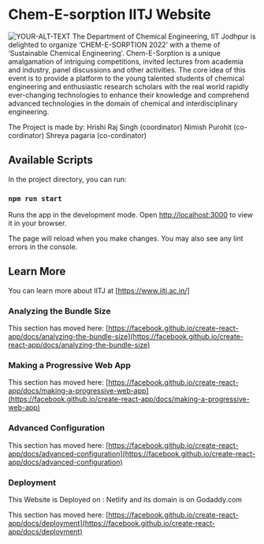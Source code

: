 # Chem-E-sorption  IITJ Website

<picture>
 <source media="(prefers-color-scheme: dark)" srcset="YOUR-DARKMODE-IMAGE">
 <source media="(prefers-color-scheme: light)" srcset="YOUR-LIGHTMODE-IMAGE">
 <img alt="YOUR-ALT-TEXT" src="YOUR-DEFAULT-IMAGE">
</picture>
 The Department of Chemical Engineering, IIT Jodhpur is delighted to organize ‘CHEM-E-SORPTION 2022’ with a theme of ‘Sustainable Chemical Engineering’.
        Chem-E-Sorption is a unique amalgamation of intriguing competitions, invited lectures from academia and industry, panel discussions and other activities.
        The core idea of this event is to provide a platform to the young talented students of chemical engineering and enthusiastic research scholars with the real
        world rapidly ever-changing technologies to enhance their knowledge and comprehend advanced technologies in the domain of chemical and interdisciplinary
        engineering.

The Project is made by:
Hrishi Raj Singh (coordinator)
Nimish Purohit (co-cordinator)
Shreya pagaria (co-cordinator)
## Available Scripts

In the project directory, you can run:

### `npm run start`

Runs the app in the development mode.
Open [http://localhost:3000](http://localhost:3000) to view it in your browser.

The page will reload when you make changes.
You may also see any lint errors in the console.

## Learn More

You can learn more about IITJ at [https://www.iitj.ac.in/]


### Analyzing the Bundle Size

This section has moved here: [https://facebook.github.io/create-react-app/docs/analyzing-the-bundle-size](https://facebook.github.io/create-react-app/docs/analyzing-the-bundle-size)

### Making a Progressive Web App

This section has moved here: [https://facebook.github.io/create-react-app/docs/making-a-progressive-web-app](https://facebook.github.io/create-react-app/docs/making-a-progressive-web-app)

### Advanced Configuration

This section has moved here: [https://facebook.github.io/create-react-app/docs/advanced-configuration](https://facebook.github.io/create-react-app/docs/advanced-configuration)

### Deployment
This Website is Deployed on : Netlify and its domain is on Godaddy.com

This section has moved here: [https://facebook.github.io/create-react-app/docs/deployment](https://facebook.github.io/create-react-app/docs/deployment)

